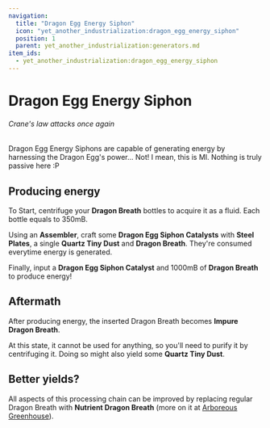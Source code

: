 ```yaml
---
navigation:
  title: "Dragon Egg Energy Siphon"
  icon: "yet_another_industrialization:dragon_egg_energy_siphon"
  position: 1
  parent: yet_another_industrialization:generators.md
item_ids:
  - yet_another_industrialization:dragon_egg_energy_siphon
---
```


# Dragon Egg Energy Siphon
###### *Crane's law attacks once again*

<GameScene zoom="3" interactive={true} fullWidth={true}>
    <MultiblockShape controller="yet_another_industrialization:dragon_egg_energy_siphon" />
</GameScene>

Dragon Egg Energy Siphons are capable of generating energy by harnessing the Dragon Egg's power... Not! I mean, this is MI. Nothing is truly passive here :P

<Recipe id="yet_another_industrialization:craft/dragon_egg_energy_siphon" />

<Recipe id="yet_another_industrialization:craft/steel_plated_end_stone_bricks" />

## Producing energy

To Start, centrifuge your **Dragon Breath** bottles to acquire it as a fluid. Each bottle equals to 350mB.

Using an **Assembler**, craft some **Dragon Egg Siphon Catalysts** with **Steel Plates**, a single **Quartz Tiny Dust** and **Dragon Breath**. They're consumed everytime energy is generated.

Finally, input a **Dragon Egg Siphon Catalyst** and 1000mB of **Dragon Breath** to produce energy!

## Aftermath

After producing energy, the inserted Dragon Breath becomes **Impure Dragon Breath**. 

At this state, it cannot be used for anything, so you'll need to purify it by centrifuging it. Doing so might also yield some **Quartz Tiny Dust**.

## Better yields?

All aspects of this processing chain can be improved by replacing regular Dragon Breath with **Nutrient Dragon Breath** (more on it at [Arboreous Greenhouse](../machines/arboreous_greenhouse.md)).